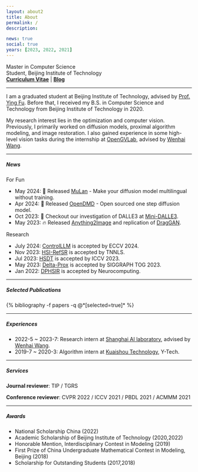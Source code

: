 ```yaml
---
layout: about2
title: About
permalink: /
description:

news: true
social: true
years: [2023, 2022, 2021]
---
```


Master in Computer Science <br/>
Student, Beijing Institute of Technology <br/>
<a href="assets/pdf/Zeqiang_Lai_Curriculum_Vitae_2023_8.pdf" target="_blank"><b>Curriculum Vitae</b></a> |
<a href="https://zeqiang-lai.github.io/blog/" target="_blank"><b>Blog</b></a>

----

I am a graduated student at Beijing Institute of Technology, advised by [Prof. Ying Fu](https://ying-fu.github.io/publication.html). Before that, I received my B.S. in Computer Science and Technology from Beijing Institute of Technology in 2020. 

My research interest lies in the optimization and computer vision. Previously, I primarily worked on diffusion models, proximal algorithm modeling, and image restoration. I also gained experience in some high-level vision tasks during the internship at [OpenGVLab](https://github.com/OpenGVLab), advised by [Wenhai Wang](https://whai362.github.io/).

----

##### News

For Fun
- May 2024: 🌻 Released [MuLan](https://github.com/mulanai/MuLan) - Make your diffusion model multilingual without training.
- Apr 2024: 🤗 Released [OpenDMD](https://github.com/Zeqiang-Lai/OpenDMD) - Open sourced one step diffusion model.
- Oct 2023: 🎉 Checkout our investigation of DALLE3 at [Mini-DALLE3](https://minidalle3.github.io).
- May 2023: 🔥 Released [Anything2Image](https://github.com/Zeqiang-Lai/Anything2Image) and replication of [DragGAN](https://github.com/Zeqiang-Lai/DragGAN).

Research
- July 2024: [ControlLLM](https://arxiv.org/abs/2310.17796) is accepted by ECCV 2024.
- Nov 2023: [HSI-RefSR](https://github.com/Zeqiang-Lai/HSI-RefSR) is accepted by TNNLS.
- Jul 2023: [HSDT](https://github.com/Zeqiang-Lai/HSDT) is accepted by ICCV 2023.
- May 2023: [Delta-Prox](https://github.com/princeton-computational-imaging/Delta-Prox) is accepted by SIGGRAPH TOG 2023.
- Jan 2022: [DPHSIR](https://github.com/Zeqiang-Lai/DPHSIR) is accepted by Neurocomputing.

----

##### Selected Publications

<div class="publications about_pub">
  {% bibliography -f papers -q @*[selected=true]* %}
</div>

----

##### Experiences

<!-- - 2023-7 ~ Now: Researcher at [iflytek Research]().  -->
- 2022-5 ~ 2023-7: Research intern at [Shanghai AI laboratory](https://www.shlab.org.cn/), advised by [Wenhai Wang](https://whai362.github.io/).
- 2019-7 ~ 2020-3: Algorithm intern at [Kuaishou Technology](https://www.kuaishou.com/en), Y-Tech.

----

##### Services

**Journal reviewer**: TIP / TGRS

**Conference reviewer**: CVPR 2022 / ICCV 2021 / PBDL 2021 / ACMMM 2021

----

##### Awards

- National Scholarship China (2022)
- Academic Scholarship of Beijing Institute of Technology (2020,2022)
- Honorable Mention, Interdisciplinary Contest in Modeling (2019)
- First Prize of China Undergraduate Mathematical Contest in Modeling, Beijing (2018)
- Scholarship for Outstanding Students (2017,2018)
